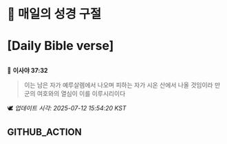 # 🙏 매일의 성경 구절
# [Daily Bible verse]
##
<!-- START_BIBLE_VERSE -->
📖 **이사야 37:32**
> 이는 남은 자가 예루살렘에서 나오며 피하는 자가 시온 산에서 나올 것임이라 만군의 여호와의 열심이 이를 이루시리이다

🕊️ _업데이트 시각: 2025-07-12 15:54:20 KST_
  <!-- END_BIBLE_VERSE -->
## GITHUB_ACTION
